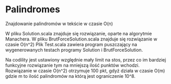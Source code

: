 # Palindromes
Znajdowanie palindromów w tekście w czasie O(n)

W pliku Solution.scala znajduje się rozwiązanie, oparte na algorytmie Manachera.
W pliku BrutForceSolution.scala znajduje się rozwiązanie w czasie O(n^2)
Plik Test.scala zawiera program puszczający na wygenerowanych testach programy Solution
i BrutForceSolution.

Na codility jest ustawiony względnie mały limit na stos, przez co
im bardziej funkcyjne rozwiązanie tym na mniejszą ilość punktów wchodzi. Rozwiązanie w czasie
O(n^2) otrzymuje 100 pkt, gdyż działa w czasie O(m) gdzie m to ilość palindromów na którą jest ograniczenie 10^8.
